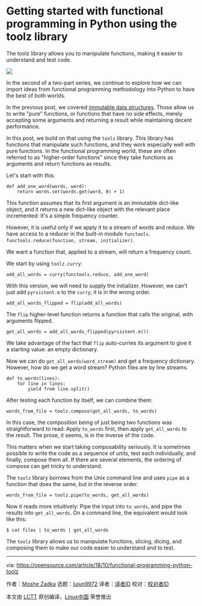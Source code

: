 Getting started with functional programming in Python using the toolz library
======

The toolz library allows you to manipulate functions, making it easier to understand and test code.

![](https://opensource.com/sites/default/files/styles/image-full-size/public/lead-images/programming-code-keyboard-laptop-music-headphones.png?itok=EQZ2WKzy)

In the second of a two-part series, we continue to explore how we can import ideas from functional programming methodology into Python to have the best of both worlds.

In the previous post, we covered [immutable data structures][1]. Those allow us to write "pure" functions, or functions that have no side effects, merely accepting some arguments and returning a result while maintaining decent performance.

In this post, we build on that using the `toolz` library. This library has functions that manipulate such functions, and they work especially well with pure functions. In the functional programming world, these are often referred to as "higher-order functions" since they take functions as arguments and return functions as results.

Let's start with this:

```
def add_one_word(words, word):
    return words.set(words.get(word, 0) + 1)
```

This function assumes that its first argument is an immutable dict-like object, and it returns a new dict-like object with the relevant place incremented: It's a simple frequency counter.

However, it is useful only if we apply it to a stream of words and reduce. We have access to a reducer in the built-in module `functools`. `functools.reduce(function, stream, initializer)`.

We want a function that, applied to a stream, will return a frequency count.

We start by using `toolz.curry`:

```
add_all_words = curry(functools.reduce, add_one_word)
```

With this version, we will need to supply the initializer. However, we can't just add `pyrsistent.m` to the `curry`; it is in the wrong order.

```
add_all_words_flipped = flip(add_all_words)
```

The `flip` higher-level function returns a function that calls the original, with arguments flipped.

```
get_all_words = add_all_words_flipped(pyrsistent.m())
```

We take advantage of the fact that `flip` auto-curries its argument to give it a starting value: an empty dictionary.

Now we can do `get_all_words(word_stream)` and get a frequency dictionary. However, how do we get a word stream? Python files are by line streams.

```
def to_words(lines):
    for line in lines:
        yield from line.split()
```

After testing each function by itself, we can combine them:

```
words_from_file = toolz.compose(get_all_words, to_words)
```

In this case, the composition being of just being two functions was straightforward to read: Apply `to_words` first, then apply `get_all_words` to the result. The prose, it seems, is in the inverse of the code.

This matters when we start taking composability seriously. It is sometimes possible to write the code as a sequence of units, test each individually, and finally, compose them all. If there are several elements, the ordering of compose can get tricky to understand.

The `toolz` library borrows from the Unix command line and uses `pipe` as a function that does the same, but in the reverse order.

```
words_from_file = toolz.pipe(to_words, get_all_words)
```

Now it reads more intuitively: Pipe the input into `to_words`, and pipe the results into `get_all_words`. On a command line, the equivalent would look like this:

```
$ cat files | to_words | get_all_words
```

The `toolz` library allows us to manipulate functions, slicing, dicing, and composing them to make our code easier to understand and to test.

--------------------------------------------------------------------------------

via: https://opensource.com/article/18/10/functional-programming-python-toolz

作者：[Moshe Zadka][a]
选题：[lujun9972][b]
译者：[译者ID](https://github.com/译者ID)
校对：[校对者ID](https://github.com/校对者ID)

本文由 [LCTT](https://github.com/LCTT/TranslateProject) 原创编译，[Linux中国](https://linux.cn/) 荣誉推出

[a]: https://opensource.com/users/moshez
[b]: https://github.com/lujun9972
[1]: https://opensource.com/article/18/10/functional-programming-python-immutable-data-structures
